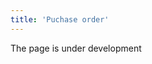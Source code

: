 ```yaml
---
title: 'Puchase order'
---
```

The page is under development

[//]: # (Use a **Purchase order** to order items. All your orders are displayed in **Purchase** - **Purchase orders** . For ease of navigation, orders at each stage of the life cycle are highlighted in a certain color. You can create and edit orders using the appropriate buttons in the lower right corner. At the top of the form you can set the period and view orders, that refere to the selcted date interval. Other quick filters are available on the side, for example, by type, vendor, etc.)

[//]: # ()
[//]: # (![]&#40;images/Purchase_order_1.png&#41;  )

[//]: # (*Pic. 1 Purchase orders list*)

[//]: # ()
[//]: # (  )
[//]: # ()
[//]: # (To open an order, dubble click it, or highlight and click **Edit**. To create a new order, use the **Add** button. The Purchase order form allows the user to get all the important information at once: the date of the order, the vendor, the list of ordered items and their cost, the status of the order, whether the goods have already been received, whether there is a debt to the supplier. It saves you a lot of time.)

[//]: # ()
[//]: # (![]&#40;images/Purchase_order_2.png&#41;  )

[//]: # (*Pic. 2 Purchase order form*)

[//]: # ()
[//]: # (  )
[//]: # ()
[//]: # (To work quickly and correctly with your order, fill in the required information carefully. If you have **[Partners]&#40;Partners_directory.md&#41;** and **[items]&#40;Items_directory.md&#41;** set up, most of the information will be filled in automatically.)

[//]: # ()
[//]: # (**Status** - a new order has the default status **Draft**. The order can be in one of 5 statuses that clearly show the user at what stage the purchasing process is. The order changes its status after performing certain actions.)

[//]: # ()
[//]: # (**Type** - click in the field and choose the type you need from the list. If there is no necessary type, create it with the **Add** button or configure in **Purchase** - **Settings** - **[Order type]&#40;Purchase_order_type.md&#41;**. Types of documents created based on this order and some other parameters depend on the chosen type of order. )

[//]: # ()
[//]: # (**Date** - the creation date and time are automatically specified in this field in a new order. You can change them as needed.)

[//]: # ()
[//]: # (Be careful and indicate not only the date, but also the time of the order, as this is important in batch accounting.)

[//]: # ()
[//]: # (The order Number will also be automatically created the first time you save the order, if you have set up numerator.)

[//]: # ()
[//]: # (Select **Vendor** from the list of **Partners** that opens by clicking in the field. If you have several **Companies**, specify which one is the customer in this order.)

[//]: # ()
[//]: # (**Location** - specify the location the purchased item will be stored in. Learn more about setting up storage **[locations]&#40;Location_settings.md&#41;**.)

[//]: # ()
[//]: # (**Currency** - choose the currency the item price is specified in.)

[//]: # ()
[//]: # (![]&#40;images/Purchase_order_3.png&#41;  )

[//]: # (*Pic. 3 Other information tab*)

[//]: # ()
[//]: # (  )
[//]: # ()
[//]: # (On the **Other information** tab specify the following.)

[//]: # ()
[//]: # (**Payment terms** - if the vendor has default payment terms set up, the field will be filled automatically. If not, or other then default terms apply to this purchase, click in the field and select payment terms from the list. If there is no match, create it using the **Add** button.)

[//]: # ()
[//]: # (**Our representative** - еhe employee, responsible for this purchase. Select from the list of Partners that opens by clicking in the field.)

[//]: # ()
[//]: # (**Vendor reference** - vendor's ID of this purchase. Having this reference can significantly facilitate communication with your partner if you need to quickly identify this purchase, for example, when reconciling data.)

[//]: # ()
[//]: # (**Scheduled date** - by default the date and time of the order creation is posted here. Specify the expected delivery date.)

[//]: # ()
[//]: # (### Adding list of items)

[//]: # ()
[//]: # (The items you buy are specified on the Lines tab. You can use two methods of adding items to the order.)

[//]: # ()
[//]: # (**<u>1. One by one</u>** Click Add on the **Lines** tab, an empty row appears. Click in the ***Item*** column and select the item in the item list that opens. The item appears in the line. Enter the quantity in the appropriate column.)

[//]: # ()
[//]: # (![]&#40;images/Purchase_order_4.png&#41;  )

[//]: # (*Pic. 4 Lines tab*)

[//]: # ()
[//]: # (  )
[//]: # ()
[//]: # (**<u>2. List of items</u>** Click the **Search** tab. The right block displays all items from the Category selected in the left block. Every item you specify a quantity for will be automatically displayed on the Lines tab. The ***Available*** column shows the number of items at your disposal, that is, in stock and not reserved for certain customers. This information will allow you to quickly adjust the quantity of the item to be purchased. You may also want to use filters that help to display only the items you are interested in.)

[//]: # ()
[//]: # (![]&#40;images/Purchase_order_5.png&#41;  )

[//]: # (*Pic. 5 Search tab*)

[//]: # ()
[//]: # (  )
[//]: # ()
[//]: # (You have to enter the price of the item and the taxes that are applied to the items. This data can also be automatically populated. The item price is displayed if you have an active [**pricelist**]&#40;Vendor_pricelists.md&#41; for this item from this vendor, or if you specify the planned cost in the [**item master record**]&#40;Items_directory.md&#41;. Taxes are automatically placed if they are specified in the item record. Depending on the order type settings, the price will be displayed with or without taxes.)

[//]: # ()
[//]: # (  )
[//]: # ()
[//]: # (When all data in the order is filled in the total purchase value is displayed. In addition, the **Debt**/**Overdue debt** fields display mutual debts. If there is a positive amount in the field, then this is the vendor's debt to you, respectively, you can, for example, apply netting. If the amount is negative, then you already have unpaid obligations to this supplier.)

[//]: # ()
[//]: # (![]&#40;images/Purchase_order_6.png&#41;)

  



